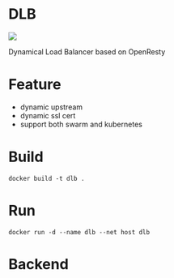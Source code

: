 # DLB

[![](https://images.microbadger.com/badges/version/xdays/dlb.svg)](http://microbadger.com/images/xdays/dlb "Get your own version badge on microbadger.com")

Dynamical Load Balancer based on OpenResty

# Feature

* dynamic upstream
* dynamic ssl cert
* support both swarm and kubernetes

# Build

    docker build -t dlb .

# Run

    docker run -d --name dlb --net host dlb

# Backend

